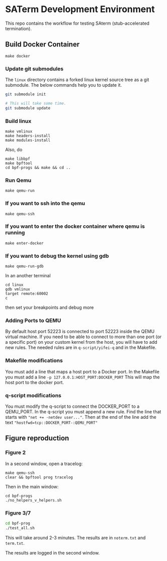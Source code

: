 # SATerm Development Environment

This repo contains the workflow for testing SAterm (stub-accelerated termination).

## Build Docker Container

``` make docker ```

### Update git submodules
The `linux` directory contains a forked linux kernel source tree as a git submodule. The below commands help you to update it.

```sh
git submodule init

# This will take some time.
git submodule update
```

### Build linux

```
make vmlinux
make headers-install
make modules-install
```

Also, do
```
make libbpf
make bpftool
cd bpf-progs && make && cd ..
```

### Run Qemu
```
make qemu-run
```

### If you want to ssh into the qemu
```
make qemu-ssh
```

### If you want to enter the docker container where qemu is running
```
make enter-docker
```

### If you want to debug the kernel using gdb
```
make qemu-run-gdb
```
In an another terminal
```
cd linux
gdb vmlinux
target remote:60002
c
```
then set your breakpoints and debug more


### Adding Ports to QEMU
By default host port 52223 is connected to port 52223 inside the QEMU virtual machine.
If you need to be able to connect to more than one port (or a specific port) on your custom kernel from the host, you will have to add new rules.
The needed rules are in `q-script/yifei-q` and in the Makefile.

### Makefile modifications
You must add a line that maps a host port to a Docker port.
In the Makefile you must add a line 
    ```-p 127.0.0.1:HOST_PORT:DOCKER_PORT```
This will map the host port to the docker port.

### q-script modifications
You must modify the q-script to connect the DOCKER_PORT to a QEMU_PORT.
In the q-script you must append a new rule.
Find the line that starts with `"net += -netdev user..."`.
Then at the end of the line add the text ```"hostfwd=tcp::DOCKER_PORT-:QEMU_PORT"```

## Figure reproduction

### Figure 2
In a second window, open a tracelog:

```
make qemu-ssh
clear && bpftool prog tracelog
```

Then in the main window:
```
cd bpf-progs
./no_helpers_v_helpers.sh
```

### Figure 3/7
```sh
cd bpf-prog
./test_all.sh
```
This will take around 2-3 minutes. The results are in `noterm.txt` and `term.txt`.

The results are logged in the second window.

